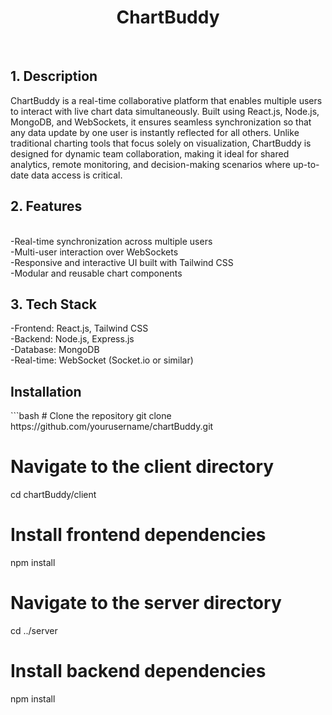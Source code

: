 <h1 align='center'>ChartBuddy</h1>
<br/>
<h2>1. Description</h2>
ChartBuddy is a real-time collaborative platform that enables multiple users to interact with live chart data simultaneously. Built using React.js, Node.js, MongoDB, and WebSockets, it ensures seamless synchronization so that any data update by one user is instantly reflected for all others. Unlike traditional charting tools that focus solely on visualization, ChartBuddy is designed for dynamic team collaboration, making it ideal for shared analytics, remote monitoring, and decision-making scenarios where up-to-date data access is critical.
<br/>
<h2>2. Features</h2>
<br/>
-Real-time synchronization across multiple users<br/>    
-Multi-user interaction over WebSockets<br/>  
-Responsive and interactive UI built with Tailwind CSS <br/> 
-Modular and reusable chart components <br/>
<h2>3. Tech Stack</h2>
-Frontend: React.js, Tailwind CSS <br/> 
-Backend: Node.js, Express.js <br/> 
-Database: MongoDB  <br/>
-Real-time: WebSocket (Socket.io or similar)<br/>
<h2>Installation</h2>
```bash
# Clone the repository
git clone https://github.com/yourusername/chartBuddy.git

# Navigate to the client directory
cd chartBuddy/client

# Install frontend dependencies
npm install

# Navigate to the server directory
cd ../server

# Install backend dependencies
npm install
```
